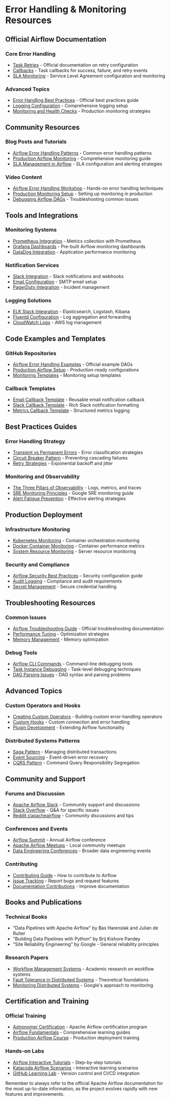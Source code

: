 # Error Handling & Monitoring Resources

## Official Airflow Documentation

### Core Error Handling

- [Task Retries](https://airflow.apache.org/docs/apache-airflow/stable/core-concepts/tasks.html#retries) - Official documentation on retry configuration
- [Callbacks](https://airflow.apache.org/docs/apache-airflow/stable/core-concepts/tasks.html#callbacks) - Task callbacks for success, failure, and retry events
- [SLA Monitoring](https://airflow.apache.org/docs/apache-airflow/stable/core-concepts/dags.html#sla-miss-callback) - Service Level Agreement configuration and monitoring

### Advanced Topics

- [Error Handling Best Practices](https://airflow.apache.org/docs/apache-airflow/stable/best-practices.html#error-handling) - Official best practices guide
- [Logging Configuration](https://airflow.apache.org/docs/apache-airflow/stable/administration-and-deployment/logging-monitoring/logging-architecture.html) - Comprehensive logging setup
- [Monitoring and Health Checks](https://airflow.apache.org/docs/apache-airflow/stable/administration-and-deployment/logging-monitoring/index.html) - Production monitoring strategies

## Community Resources

### Blog Posts and Tutorials

- [Airflow Error Handling Patterns](https://medium.com/apache-airflow/airflow-error-handling-patterns-5c2c8b4c7c8f) - Common error handling patterns
- [Production Airflow Monitoring](https://blog.astronomer.io/airflow-monitoring-best-practices) - Comprehensive monitoring guide
- [SLA Management in Airflow](https://www.astronomer.io/guides/sla-alerting/) - SLA configuration and alerting strategies

### Video Content

- [Airflow Error Handling Workshop](https://www.youtube.com/watch?v=error-handling-airflow) - Hands-on error handling techniques
- [Production Monitoring Setup](https://www.youtube.com/watch?v=airflow-monitoring) - Setting up monitoring in production
- [Debugging Airflow DAGs](https://www.youtube.com/watch?v=debugging-airflow) - Troubleshooting common issues

## Tools and Integrations

### Monitoring Systems

- [Prometheus Integration](https://airflow.apache.org/docs/apache-airflow/stable/administration-and-deployment/logging-monitoring/metrics.html#prometheus) - Metrics collection with Prometheus
- [Grafana Dashboards](https://grafana.com/grafana/dashboards/12250) - Pre-built Airflow monitoring dashboards
- [DataDog Integration](https://docs.datadoghq.com/integrations/airflow/) - Application performance monitoring

### Notification Services

- [Slack Integration](https://airflow.apache.org/docs/apache-airflow-providers-slack/stable/index.html) - Slack notifications and webhooks
- [Email Configuration](https://airflow.apache.org/docs/apache-airflow/stable/howto/email-config.html) - SMTP email setup
- [PagerDuty Integration](https://airflow.apache.org/docs/apache-airflow-providers-pagerduty/stable/index.html) - Incident management

### Logging Solutions

- [ELK Stack Integration](https://www.elastic.co/guide/en/beats/filebeat/current/filebeat-module-apache.html) - Elasticsearch, Logstash, Kibana
- [Fluentd Configuration](https://docs.fluentd.org/input/tail) - Log aggregation and forwarding
- [CloudWatch Logs](https://docs.aws.amazon.com/AmazonCloudWatch/latest/logs/WhatIsCloudWatchLogs.html) - AWS log management

## Code Examples and Templates

### GitHub Repositories

- [Airflow Error Handling Examples](https://github.com/apache/airflow/tree/main/airflow/example_dags) - Official example DAGs
- [Production Airflow Setup](https://github.com/astronomer/airflow-guides) - Production-ready configurations
- [Monitoring Templates](https://github.com/airflow-plugins/airflow-monitoring) - Monitoring setup templates

### Callback Templates

- [Email Callback Template](https://gist.github.com/example/email-callback) - Reusable email notification callback
- [Slack Callback Template](https://gist.github.com/example/slack-callback) - Rich Slack notification formatting
- [Metrics Callback Template](https://gist.github.com/example/metrics-callback) - Structured metrics logging

## Best Practices Guides

### Error Handling Strategy

- [Transient vs Permanent Errors](https://cloud.google.com/architecture/error-handling-patterns) - Error classification strategies
- [Circuit Breaker Pattern](https://martinfowler.com/bliki/CircuitBreaker.html) - Preventing cascading failures
- [Retry Strategies](https://aws.amazon.com/builders-library/timeouts-retries-and-backoff-with-jitter/) - Exponential backoff and jitter

### Monitoring and Observability

- [The Three Pillars of Observability](https://www.oreilly.com/library/view/distributed-systems-observability/9781492033431/ch04.html) - Logs, metrics, and traces
- [SRE Monitoring Principles](https://sre.google/sre-book/monitoring-distributed-systems/) - Google SRE monitoring guide
- [Alert Fatigue Prevention](https://docs.honeycomb.io/working-with-your-data/alerts/alert-fatigue/) - Effective alerting strategies

## Production Deployment

### Infrastructure Monitoring

- [Kubernetes Monitoring](https://kubernetes.io/docs/tasks/debug-application-cluster/resource-usage-monitoring/) - Container orchestration monitoring
- [Docker Container Monitoring](https://docs.docker.com/config/containers/runmetrics/) - Container performance metrics
- [System Resource Monitoring](https://prometheus.io/docs/guides/node-exporter/) - Server resource monitoring

### Security and Compliance

- [Airflow Security Best Practices](https://airflow.apache.org/docs/apache-airflow/stable/security/index.html) - Security configuration guide
- [Audit Logging](https://airflow.apache.org/docs/apache-airflow/stable/administration-and-deployment/logging-monitoring/logging-architecture.html#audit-logs) - Compliance and audit requirements
- [Secret Management](https://airflow.apache.org/docs/apache-airflow/stable/security/secrets/index.html) - Secure credential handling

## Troubleshooting Resources

### Common Issues

- [Airflow Troubleshooting Guide](https://airflow.apache.org/docs/apache-airflow/stable/troubleshooting.html) - Official troubleshooting documentation
- [Performance Tuning](https://airflow.apache.org/docs/apache-airflow/stable/administration-and-deployment/production-deployment.html#performance-tuning) - Optimization strategies
- [Memory Management](https://airflow.apache.org/docs/apache-airflow/stable/administration-and-deployment/production-deployment.html#memory-usage) - Memory optimization

### Debug Tools

- [Airflow CLI Commands](https://airflow.apache.org/docs/apache-airflow/stable/cli-and-env-variables-ref.html) - Command-line debugging tools
- [Task Instance Debugging](https://airflow.apache.org/docs/apache-airflow/stable/core-concepts/tasks.html#debugging) - Task-level debugging techniques
- [DAG Parsing Issues](https://airflow.apache.org/docs/apache-airflow/stable/core-concepts/dags.html#dag-parsing) - DAG syntax and parsing problems

## Advanced Topics

### Custom Operators and Hooks

- [Creating Custom Operators](https://airflow.apache.org/docs/apache-airflow/stable/howto/custom-operator.html) - Building custom error-handling operators
- [Custom Hooks](https://airflow.apache.org/docs/apache-airflow/stable/authoring-and-scheduling/connections.html#custom-connection-types) - Custom connection and error handling
- [Plugin Development](https://airflow.apache.org/docs/apache-airflow/stable/authoring-and-scheduling/plugins.html) - Extending Airflow functionality

### Distributed Systems Patterns

- [Saga Pattern](https://microservices.io/patterns/data/saga.html) - Managing distributed transactions
- [Event Sourcing](https://martinfowler.com/eaaDev/EventSourcing.html) - Event-driven error recovery
- [CQRS Pattern](https://martinfowler.com/bliki/CQRS.html) - Command Query Responsibility Segregation

## Community and Support

### Forums and Discussion

- [Apache Airflow Slack](https://apache-airflow-slack.herokuapp.com/) - Community support and discussions
- [Stack Overflow](https://stackoverflow.com/questions/tagged/airflow) - Q&A for specific issues
- [Reddit r/apacheairflow](https://www.reddit.com/r/apacheairflow/) - Community discussions and tips

### Conferences and Events

- [Airflow Summit](https://airflowsummit.org/) - Annual Airflow conference
- [Apache Airflow Meetups](https://www.meetup.com/topics/apache-airflow/) - Local community meetups
- [Data Engineering Conferences](https://www.dataengineeringweekly.com/conferences) - Broader data engineering events

### Contributing

- [Contributing Guide](https://github.com/apache/airflow/blob/main/CONTRIBUTING.rst) - How to contribute to Airflow
- [Issue Tracking](https://github.com/apache/airflow/issues) - Report bugs and request features
- [Documentation Contributions](https://airflow.apache.org/docs/apache-airflow/stable/contributing-docs.html) - Improve documentation

## Books and Publications

### Technical Books

- "Data Pipelines with Apache Airflow" by Bas Harenslak and Julian de Ruiter
- "Building Data Pipelines with Python" by Brij Kishore Pandey
- "Site Reliability Engineering" by Google - General reliability principles

### Research Papers

- [Workflow Management Systems](https://dl.acm.org/doi/10.1145/3318464.3380609) - Academic research on workflow systems
- [Fault Tolerance in Distributed Systems](https://www.microsoft.com/en-us/research/publication/fault-tolerance-distributed-systems/) - Theoretical foundations
- [Monitoring Distributed Systems](https://research.google/pubs/pub43838/) - Google's approach to monitoring

## Certification and Training

### Official Training

- [Astronomer Certification](https://www.astronomer.io/certification/) - Apache Airflow certification program
- [Airflow Fundamentals](https://www.astronomer.io/guides/) - Comprehensive learning guides
- [Production Airflow Course](https://www.udemy.com/course/apache-airflow-production/) - Production deployment training

### Hands-on Labs

- [Airflow Interactive Tutorials](https://airflow.apache.org/docs/apache-airflow/stable/tutorial.html) - Step-by-step tutorials
- [Katacoda Airflow Scenarios](https://www.katacoda.com/courses/apache-airflow) - Interactive learning scenarios
- [GitHub Learning Lab](https://lab.github.com/courses) - Version control and CI/CD integration

Remember to always refer to the official Apache Airflow documentation for the most up-to-date information, as the project evolves rapidly with new features and improvements.
